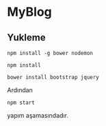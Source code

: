 # MyBlog

## Yukleme

`npm install -g bower nodemon`

`npm install`

`bower install bootstrap jquery`

Ardından

`npm start`

yapım aşamasındadır.
